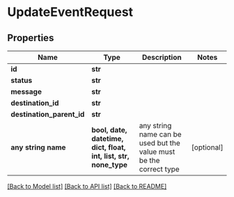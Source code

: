 # UpdateEventRequest


## Properties
Name | Type | Description | Notes
------------ | ------------- | ------------- | -------------
**id** | **str** |  | 
**status** | **str** |  | 
**message** | **str** |  | 
**destination_id** | **str** |  | 
**destination_parent_id** | **str** |  | 
**any string name** | **bool, date, datetime, dict, float, int, list, str, none_type** | any string name can be used but the value must be the correct type | [optional]

[[Back to Model list]](../README.md#documentation-for-models) [[Back to API list]](../README.md#documentation-for-api-endpoints) [[Back to README]](../README.md)


